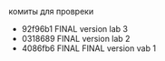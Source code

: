 комиты для провреки
* 92f96b1 FINAL version lab 3
* 0318689 FINAL version lab 2
* 4086fb6 FINAL FINAL version vab 1
